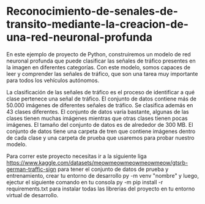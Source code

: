# Reconocimiento-de-senales-de-transito-mediante-la-creacion-de-una-red-neuronal-profunda
En este ejemplo de proyecto de Python, construiremos un modelo de red neuronal profunda que puede clasificar las señales de tráfico presentes en la imagen en diferentes categorías. Con este modelo, somos capaces de leer y comprender las señales de tráfico, que son una tarea muy importante para todos los vehículos autónomos.

La clasificación de las señales de tráfico es el proceso de identificar a qué clase pertenece una señal de tráfico.
El conjunto de datos contiene más de 50.000 imágenes de diferentes señales de tráfico. Se clasifica además en 43 clases diferentes. El conjunto de datos varía bastante, algunas de las clases tienen muchas imágenes mientras que otras clases tienen pocas imágenes. El tamaño del conjunto de datos es de alrededor de 300 MB. El conjunto de datos tiene una carpeta de tren que contiene imágenes dentro de cada clase y una carpeta de prueba que usaremos para probar nuestro modelo.


Para correr este proyecto necesitas ir a la siguiente liga https://www.kaggle.com/datasets/meowmeowmeowmeowmeow/gtsrb-german-traffic-sign para tener el conjunto de datos de prueba y entrenamiento,  crear tu entorno de desarrollo py -m venv "nombre" y luego, ejectur el siguiente comando en tu consola  py -m pip install -r requirements.txt para instalar todas las librerias del  proyecto en tu entorno virtual de desarrollo.
